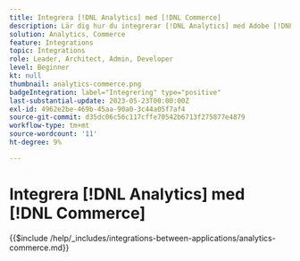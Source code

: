 ```yaml
---
title: Integrera [!DNL Analytics] med [!DNL Commerce]
description: Lär dig hur du integrerar [!DNL Analytics] med Adobe [!DNL Commerce] .
solution: Analytics, Commerce
feature: Integrations
topic: Integrations
role: Leader, Architect, Admin, Developer
level: Beginner
kt: null
thumbnail: analytics-commerce.png
badgeIntegration: label="Integrering" type="positive"
last-substantial-update: 2023-05-23T00:00:00Z
exl-id: 4962e2be-469b-45aa-90a0-3c44a05f7af4
source-git-commit: d35dc06c56c117cffe70542b6713f275877e4879
workflow-type: tm+mt
source-wordcount: '11'
ht-degree: 9%

---
```


# Integrera [!DNL Analytics] med [!DNL Commerce]

{{$include /help/_includes/integrations-between-applications/analytics-commerce.md}}
